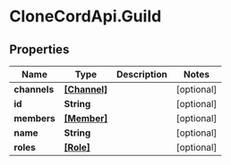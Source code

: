 # CloneCordApi.Guild

## Properties

Name | Type | Description | Notes
------------ | ------------- | ------------- | -------------
**channels** | [**[Channel]**](Channel.md) |  | [optional] 
**id** | **String** |  | [optional] 
**members** | [**[Member]**](Member.md) |  | [optional] 
**name** | **String** |  | [optional] 
**roles** | [**[Role]**](Role.md) |  | [optional] 


